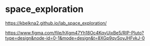 # space_exploration
https://kbelkna2.github.io/lab_space_exploration/

https://www.figma.com/file/hXgm47Yh18Oc4KqyUixBe5/RIP-Pluto?type=design&node-id=0-1&mode=design&t=8XGp9qvSoyJHFvkJ-0
